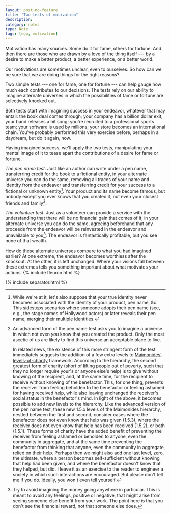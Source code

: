 ```yaml
---
layout: post-no-feature
title: "Two tests of motivation"
description:
category: notes
type: Note
tags: [ego, motivation]
---
```


Motivation has many sources. Some do it for fame, others for fortune. And then there are those who are drawn by a love of the thing itself --- by a desire to make a better product, a better experience, or a better world.

Our motivations are sometimes unclear, even to ourselves. So how can we be sure that we are doing things for the right reasons?

Two simple tests --- one for fame, one for fortune --- can help gauge how much each contributes to our decisions. The tests rely on our ability to imagine alternate universes in which the possibilities of fame or fortune are selectively knocked out.

Both tests start with imagining success in your endeavor, whatever that may entail: the book deal comes through; your company has a billion dollar exit; your band releases a hit song; you're recruited to a professional sports team; your software is used by millions; your store becomes an international chain. You've probably performed this very exercise before, perhaps in a daydream, but do it again, now.

Having imagined success, we'll apply the two tests, manipulating your mental image of it to tease apart the contributions of a desire for fame or fortune.

*The pen name test*. Just like an author can write under a pen name, transferring credit for the book to a fictional entity, in your alternate universe you can do the same, removing all traces of your name and identity from the endeavor and transferring credit for your success to a fictional or unknown entity[^1]. Your product and its name become famous, but nobody except you ever knows that you created it, not even your closest friends and family[^2].

*The volunteer test*. Just as a volunteer can provide a service with the understanding that there will be no financial gain that comes of it, in your alternate universe you can do the same, agreeing beforehand that any proceeds from the endeavor will be reinvested in the endeavor and unavailable to you[^3]. The endeavor is fantastically profitable, but you see none of that wealth.

How do these alternate universes compare to what you had imagined earlier? At one extreme, the endeavor becomes worthless after the knockout. At the other, it is left unchanged. Where your visions fall between these extremes tells you something important about what motivates your actions. {% include fleuron.html %}

{% include separator.html %}

[^1]:
    While we're at it, let's also suppose that your true identity never becomes associated with the identity of your product, pen name, &c. This sidesteps scenarios where someone adopts their pen name (see, e.g., the stage names of Hollywood actors) or later reveals their pen name, merging their multiple identities.

[^2]: 
    An advanced form of the pen name test asks you to imagine a universe in which not even *you* know that you created the product. Only the most ascetic of us are likely to find this universe an acceptable place to live. 

    In related news, the existence of this more stringent form of the test immediately suggests the addition of a few extra levels to [Maimonides' levels-of-charity](http://en.wikipedia.org/wiki/Tzedakah#In_rabbinical_literature_of_the_classical_and_Middle_Ages) framework. According to the hierarchy, the second greatest form of charity (short of lifting people out of poverty, such that they no longer require your's or anyone else's help) is to give without knowing of the recipient, and, at the same time, for the recipient to receive without knowing of the benefactor. This, for one thing, prevents the receiver from feeling beholden to the benefactor or feeling ashamed for having received help, while also leaving unchanged the receiver's social status in the benefactor's mind. In light of the above, it becomes possible to add new levels to the hierarchy. Like the advanced version of the pen name test, these new 1.5.*x* levels of the Maimonides hierarchy, nestled between the first and second, consider cases where the benefactor does not even know that help was given (1.5.3), where the receiver does not even know that help has been received (1.5.2), or both (1.5.1). These forms of charity have the added benefit of preventing the receiver from feeling ashamed or beholden to anyone, even the community in aggregate, and at the same time preventing the benefactor from thinking that anyone, even the community in aggregate, relied on their help. Perhaps then we might also add one last level, zero, the ultimate, where a person becomes self-sufficient without knowing that help had been given, and where the benefactor doesn't know that they helped, but did. I leave it as an exercise to the reader to engineer a society in which such interactions are encouraged. But please don't tell me if you do. Ideally, you won't even tell yourself.

[^3]:
    Try to avoid imagining the money going anywhere in particular. This is meant to avoid any feelings, positive or negative, that might arise from seeing someone else benefit from your work. The point here is that you don't see the financial reward, not that someone else does.
